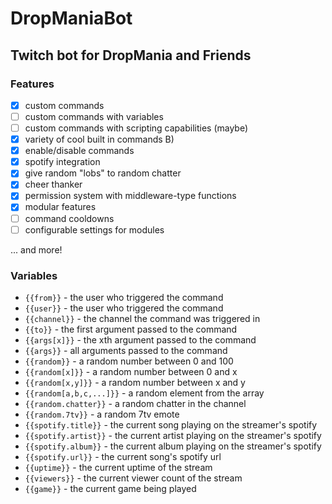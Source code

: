 # DropManiaBot

## Twitch bot for DropMania and Friends

### Features

-   [x] custom commands
-   [ ] custom commands with variables
-   [ ] custom commands with scripting capabilities (maybe)
-   [x] variety of cool built in commands B)
-   [x] enable/disable commands
-   [x] spotify integration
-   [x] give random "lobs" to random chatter
-   [x] cheer thanker
-   [x] permission system with middleware-type functions
-   [x] modular features
-   [ ] command cooldowns
-   [ ] configurable settings for modules

... and more!

### Variables

-   `{{from}}` - the user who triggered the command
-   `{{user}}` - the user who triggered the command
-   `{{channel}}` - the channel the command was triggered in
-   `{{to}}` - the first argument passed to the command
-   `{{args[x]}}` - the xth argument passed to the command
-   `{{args}}` - all arguments passed to the command
-   `{{random}}` - a random number between 0 and 100
-   `{{random[x]}}` - a random number between 0 and x
-   `{{random[x,y]}}` - a random number between x and y
-   `{{random[a,b,c,...]}}` - a random element from the array
-   `{{random.chatter}}` - a random chatter in the channel
-   `{{random.7tv}}` - a random 7tv emote
-   `{{spotify.title}}` - the current song playing on the streamer's spotify
-   `{{spotify.artist}}` - the current artist playing on the streamer's spotify
-   `{{spotify.album}}` - the current album playing on the streamer's spotify
-   `{{spotify.url}}` - the current song's spotify url
-   `{{uptime}}` - the current uptime of the stream
-   `{{viewers}}` - the current viewer count of the stream
-   `{{game}}` - the current game being played

